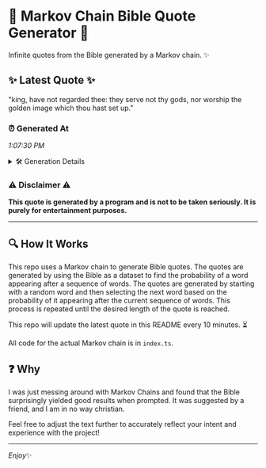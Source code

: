 # 📖 Markov Chain Bible Quote Generator 📖

Infinite quotes from the Bible generated by a Markov chain. ✨

## ✨ Latest Quote ✨
"king, have not regarded thee: they serve not thy gods, nor worship the golden image which thou hast set up."

### ⏰ Generated At
*1:07:30 PM*

<details>
    <summary>🛠️ Generation Details</summary>
    <p>
        <strong>🌱 Seed:</strong> king,<br>
        <strong>🔄 Iterations:</strong> 19<br>
        <strong>📜 Context History:</strong><br>[ king, ]: have<br>[ king,, have ]: not<br>[ king,, have, not ]: regarded<br>[ king,, have, not, regarded ]: thee:<br>[ king,, have, not, regarded, thee: ]: they<br>[ king,, have, not, regarded, thee:, they ]: serve<br>[ have, not, regarded, thee:, they, serve ]: not<br>[ not, regarded, thee:, they, serve, not ]: thy<br>[ regarded, thee:, they, serve, not, thy ]: gods,<br>[ thee:, they, serve, not, thy, gods, ]: nor<br>[ they, serve, not, thy, gods,, nor ]: worship<br>[ serve, not, thy, gods,, nor, worship ]: the<br>[ not, thy, gods,, nor, worship, the ]: golden<br>[ thy, gods,, nor, worship, the, golden ]: image<br>[ gods,, nor, worship, the, golden, image ]: which<br>[ nor, worship, the, golden, image, which ]: thou<br>[ worship, the, golden, image, which, thou ]: hast<br>[ the, golden, image, which, thou, hast ]: set<br>[ golden, image, which, thou, hast, set ]: up.<br>
    </p>
</details>

### ⚠️ Disclaimer ⚠️
**This quote is generated by a program and is not to be taken seriously. It is purely for entertainment purposes.**

---

## 🔍 How It Works

This repo uses a Markov chain to generate Bible quotes. The quotes are generated by using the Bible as a dataset to find the probability of a word appearing after a sequence of words. The quotes are generated by starting with a random word and then selecting the next word based on the probability of it appearing after the current sequence of words. This process is repeated until the desired length of the quote is reached.

This repo will update the latest quote in this README every 10 minutes. ⏳

All code for the actual Markov chain is in `index.ts`.

## ❓ Why

I was just messing around with Markov Chains and found that the Bible surprisingly yielded good results when prompted. 
It was suggested by a friend, and I am in no way christian.

Feel free to adjust the text further to accurately reflect your intent and experience with the project!

---

*Enjoy*✨
